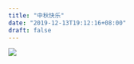 ```yaml
---
title: "中秋快乐"
date: "2019-12-13T19:12:16+08:00"
draft: false
---
```

<img src="https://wx4.sinaimg.cn/large/aa3b2600gy1g6xrl9pg4xg20m80ci0z0.gif" referrerpolicy="no-referrer">
